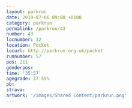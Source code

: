 ```yaml
---
layout: parkrun
date: 2019-07-06 09:00 +0100
category: parkrun
permalink: /parkrun/43
number: 43
locnumber: 32
location: Pocket
locurl: http://parkrun.org.uk/pocket
runnumber: 57
pos: 211
genderpos: 
time: '35:57'
agegrade: 37.55%
pb: 
strava: 
artwork: '/images/Shared Content/parkrun.png'
---
```


